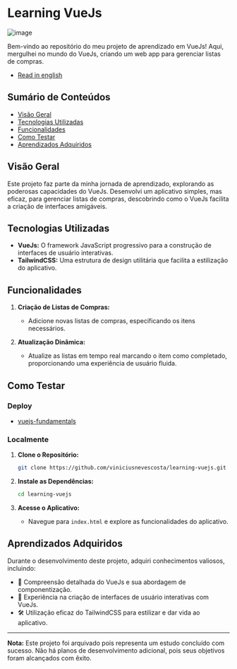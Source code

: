 # Learning VueJs

![image](https://github.com/viniciusnevescosta/learning-vuejs/assets/66970818/b72d86a3-374e-41e7-85e8-086aaa5134d5)

Bem-vindo ao repositório do meu projeto de aprendizado em VueJs! Aqui, mergulhei no mundo do VueJs, criando um web app para gerenciar listas de compras.

- [Read in english]()

## Sumário de Conteúdos

- [Visão Geral](#visão-geral)
- [Tecnologias Utilizadas](#tecnologias-utilizadas)
- [Funcionalidades](#funcionalidades)
- [Como Testar](#como-testar)
- [Aprendizados Adquiridos](#aprendizados-adquiridos)

## Visão Geral

Este projeto faz parte da minha jornada de aprendizado, explorando as poderosas capacidades do VueJs. Desenvolvi um aplicativo simples, mas eficaz, para gerenciar listas de compras, descobrindo como o VueJs facilita a criação de interfaces amigáveis.

## Tecnologias Utilizadas

- **VueJs:** O framework JavaScript progressivo para a construção de interfaces de usuário interativas.
- **TailwindCSS:** Uma estrutura de design utilitária que facilita a estilização do aplicativo.

## Funcionalidades

1. **Criação de Listas de Compras:**
   - Adicione novas listas de compras, especificando os itens necessários.

2. **Atualização Dinâmica:**
   - Atualize as listas em tempo real marcando o item como completado, proporcionando uma experiência de usuário fluida.

## Como Testar

### Deploy

- [vuejs-fundamentals](https://vuejs-fundamentals.vercel.app/)

### Localmente

1. **Clone o Repositório:**
   ```bash
   git clone https://github.com/viniciusnevescosta/learning-vuejs.git
   ```

2. **Instale as Dependências:**
   ```bash
   cd learning-vuejs
   ```

3. **Acesse o Aplicativo:**
   - Navegue para `index.html` e explore as funcionalidades do aplicativo.

## Aprendizados Adquiridos

Durante o desenvolvimento deste projeto, adquiri conhecimentos valiosos, incluindo:

- 🌟 Compreensão detalhada do VueJs e sua abordagem de componentização.
- 🎨 Experiência na criação de interfaces de usuário interativas com VueJs.
- 🛠 Utilização eficaz do TailwindCSS para estilizar e dar vida ao aplicativo.

---

**Nota:** Este projeto foi arquivado pois representa um estudo concluído com sucesso. Não há planos de desenvolvimento adicional, pois seus objetivos foram alcançados com êxito.
